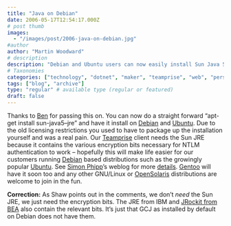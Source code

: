 ```yaml
---
title: "Java on Debian"
date: 2006-05-17T12:54:17.000Z
# post thumb
images:
  - "/images/post/2006-java-on-debian.jpg"
#author
author: "Martin Woodward"
# description
description: "Debian and Ubuntu users can now easily install Sun Java 5 JRE with a simple command, simplifying access to essential encryption for NTLM."
# Taxonomies
categories: ["technology", "dotnet", "maker", "teamprise", "web", "personal"]
tags: ["blog", "archive"]
type: "regular" # available type (regular or featured)
draft: false
---
```


Thanks to [Ben](http://www.flyingjelly.net/entry.jsp?entry=721) for passing this on. You can now do a straight forward “apt-get install sun-java5–jre” and have it install on [Debian](http://www.debian.org/) and [Ubuntu](http://www.ubuntu.com/). Due to the old licensing restrictions you used to have to package up the installation yourself and was a real pain. Our [Teamprise](http://www.teamprise.com/) client needs the Sun JRE because it contains the various encryption bits necessary for NTLM authentication to work – hopefully this will make life easier for our customers running [Debian](http://www.debian.org/) based distributions such as the growingly popular [Ubuntu](http://www.ubuntu.com/). See [Simon Phipp](http://blogs.sun.com/roller/page/webmink/)’s weblog for more [details](http://blogs.sun.com/roller/page/webmink?entry=jdk_on_gnu_linux_something). [Gentoo](http://www.gentoo.org/) will have it soon too and any other GNU/Linux or [OpenSolaris](http://www.opensolaris.org/) distributions are welcome to join in the fun.

**Correction:** As Shaw points out in the comments, we don’t _need_ the Sun JRE, we just need the encryption bits. The JRE from IBM and [JRockit from BEA](http://www.bea.com/content/products/jrockit) also contain the relevant bits. It’s just that GCJ as installed by default on Debian does not have them.

